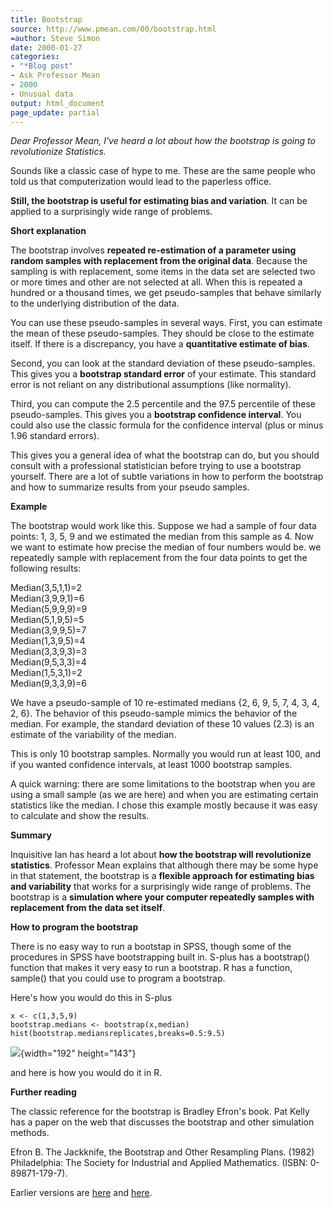 ```yaml
---
title: Bootstrap
source: http://www.pmean.com/00/bootstrap.html
=author: Steve Simon
date: 2000-01-27
categories:
- "*Blog post"
- Ask Professor Mean
- 2000
- Unusual data
output: html_document
page_update: partial
---
```

*Dear Professor Mean, I've heard a lot about how the bootstrap is going to revolutionize Statistics.*

<!---More--->

Sounds like a classic case of hype to me. These are the same people who told us that computerization would lead to the paperless office.

**Still, the bootstrap is useful for estimating bias and variation**. It can be applied to a surprisingly wide range of problems.

**Short explanation**

The bootstrap involves **repeated re-estimation of a parameter using random samples with replacement from the original data**. Because the sampling is with replacement, some items in the data set are selected two or more times and other are not selected at all. When this is repeated a hundred or a thousand times, we get pseudo-samples that behave similarly to the underlying distribution of the data.

You can use these pseudo-samples in several ways. First, you can estimate the mean of these pseudo-samples. They should be close to the estimate itself. If there is a discrepancy, you have a **quantitative estimate of bias**.

Second, you can look at the standard deviation of these pseudo-samples. This gives you a **bootstrap standard error** of your estimate. This standard error is not reliant on any distributional assumptions (like normality).

Third, you can compute the 2.5 percentile and the 97.5 percentile of these pseudo-samples. This gives you a **bootstrap confidence interval**. You could also use the classic formula for the confidence interval (plus or minus 1.96 standard errors).

This gives you a general idea of what the bootstrap can do, but you should consult with a professional statistician before trying to use a bootstrap yourself. There are a lot of subtle variations in how to perform the bootstrap and how to summarize results from your pseudo samples.

**Example**

The bootstrap would work like this. Suppose we had a sample of four data points: 1, 3, 5, 9 and we estimated the median from this sample as 4. Now we want to estimate how precise the median of four numbers would be. we repeatedly sample with replacement from the four data points to get the following results:

Median(3,5,1,1)=2\
Median(3,9,9,1)=6\
Median(5,9,9,9)=9\
Median(5,1,9,5)=5\
Median(3,9,9,5)=7\
Median(1,3,9,5)=4\
Median(3,3,9,3)=3\
Median(9,5,3,3)=4\
Median(1,5,3,1)=2\
Median(9,3,3,9)=6

We have a pseudo-sample of 10 re-estimated medians {2, 6, 9, 5, 7, 4, 3, 4, 2, 6}. The behavior of this pseudo-sample mimics the behavior of the median. For example, the standard deviation of these 10 values (2.3) is an estimate of the variability of the median.

This is only 10 bootstrap samples. Normally you would run at least 100, and if you wanted confidence intervals, at least 1000 bootstrap samples.

A quick warning: there are some limitations to the bootstrap when you are using a small sample (as we are here) and when you are estimating certain statistics like the median. I chose this example mostly because it was easy to calculate and show the results.

**Summary**

Inquisitive Ian has heard a lot about **how the bootstrap will revolutionize statistics**. Professor Mean explains that although there may be some hype in that statement, the bootstrap is a **flexible approach for estimating bias and variability** that works for a surprisingly wide range of problems. The bootstrap is a **simulation where your computer repeatedly samples with replacement from the data set itself**.

**How to program the bootstrap**

There is no easy way to run a bootstap in SPSS, though some of the procedures in SPSS have bootstrapping built in. S-plus has a bootstrap() function that makes it very easy to run a bootstrap. R has a function, sample() that you could use to program a bootstrap.

Here's how you would do this in S-plus

```
x <- c(1,3,5,9)
bootstrap.medians <- bootstrap(x,median)    hist(bootstrap.mediansreplicates,breaks=0.5:9.5)
```

![](http://www.pmean.com/images/03/bootstrap.gif){width="192" height="143"}

and here is how you would do it in R.

**Further reading**

The classic reference for the bootstrap is Bradley Efron's book. Pat Kelly has a paper on the web that discusses the bootstrap and other simulation methods.

Efron B. The Jackknife, the Bootstrap and Other Resampling Plans. (1982) Philadelphia: The Society for Industrial and Applied Mathematics. (ISBN: 0-89871-179-7).

Earlier versions are [here][sim1] and [here][sim2].
 
[sim1]: http://www.pmean.com/00/bootstrap.html
[sim2]: http://new.pmean.com/what-is-bootstrap/
 
